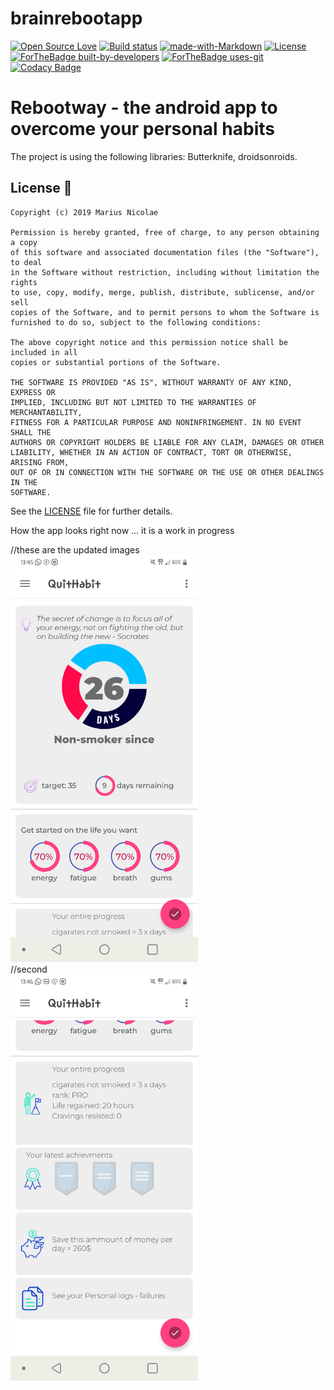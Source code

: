 # brainrebootapp

[![Open Source Love](https://badges.frapsoft.com/os/v1/open-source.svg?v=103)](https://github.com/ellerbrock/open-source-badges/)
[![Build status](https://ci.appveyor.com/api/projects/status/pjxh5g91jpbh7t84?svg=true)](https://ci.appveyor.com/project/tygerbytes/resourcefitness)
[![made-with-Markdown](https://img.shields.io/badge/Made%20with-Markdown-1f425f.svg)](http://commonmark.org)
[![License](https://img.shields.io/badge/License-Apache%202.0-blue.svg)](https://opensource.org/licenses/Apache-2.0)
<br/>
[![ForTheBadge built-by-developers](http://ForTheBadge.com/images/badges/built-by-developers.svg)](https://GitHub.com/Naereen/)
[![ForTheBadge uses-git](http://ForTheBadge.com/images/badges/uses-git.svg)](https://GitHub.com/)
[![Codacy Badge](https://api.codacy.com/project/badge/Grade/4abaee95e33f48e3bc9322f6029b01bf)](https://www.codacy.com/manual/marius.a.nicolae/java_simple_algorithms?utm_source=github.com&amp;utm_medium=referral&amp;utm_content=bytao7mao/java_simple_algorithms&amp;utm_campaign=Badge_Grade)
<br/>

# Rebootway - the android app to overcome your personal habits

The project is using the following libraries: Butterknife, droidsonroids.

## License :scroll:

	Copyright (c) 2019 Marius Nicolae

	Permission is hereby granted, free of charge, to any person obtaining a copy
	of this software and associated documentation files (the "Software"), to deal
	in the Software without restriction, including without limitation the rights
	to use, copy, modify, merge, publish, distribute, sublicense, and/or sell
	copies of the Software, and to permit persons to whom the Software is
	furnished to do so, subject to the following conditions:

	The above copyright notice and this permission notice shall be included in all
	copies or substantial portions of the Software.

	THE SOFTWARE IS PROVIDED "AS IS", WITHOUT WARRANTY OF ANY KIND, EXPRESS OR
	IMPLIED, INCLUDING BUT NOT LIMITED TO THE WARRANTIES OF MERCHANTABILITY,
	FITNESS FOR A PARTICULAR PURPOSE AND NONINFRINGEMENT. IN NO EVENT SHALL THE
	AUTHORS OR COPYRIGHT HOLDERS BE LIABLE FOR ANY CLAIM, DAMAGES OR OTHER
	LIABILITY, WHETHER IN AN ACTION OF CONTRACT, TORT OR OTHERWISE, ARISING FROM,
	OUT OF OR IN CONNECTION WITH THE SOFTWARE OR THE USE OR OTHER DEALINGS IN THE
	SOFTWARE.

See the [LICENSE](LICENSE) file for further details.

How the app looks right now ... it is a work in progress

//these are the updated images
<br>
<img width="300" src="img/scr1.png" alt="screenshot" />
<br>
//second
<br>
<img width="300" src="img/scr2.png" alt="screenshot" />
